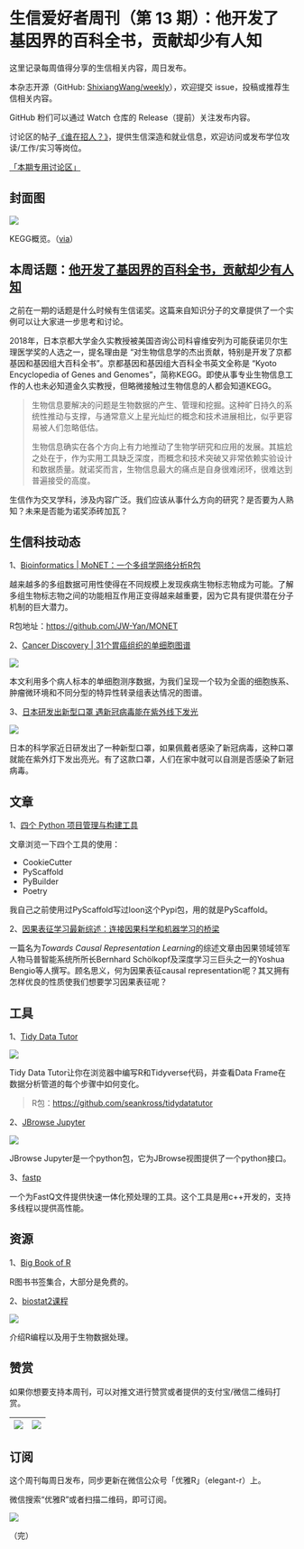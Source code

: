 # 生信爱好者周刊（第 13 期）：他开发了基因界的百科全书，贡献却少有人知

这里记录每周值得分享的生信相关内容，周日发布。

本杂志开源（GitHub: [ShixiangWang/weekly](https://github.com/ShixiangWang/weekly)），欢迎提交 issue，投稿或推荐生信相关内容。

GitHub 粉们可以通过 Watch 仓库的 Release（提前）关注发布内容。

讨论区的帖子[《谁在招人？》](https://github.com/ShixiangWang/weekly/issues/2)，提供生信深造和就业信息，欢迎访问或发布学位攻读/工作/实习等岗位。

[「本期专用讨论区」](https://github.com/ShixiangWang/weekly/issues/349)

## 封面图


![](https://gitee.com/ShixiangWang/ImageCollection/raw/master/2021-12-19/1639905029485-image.png)

KEGG概览。（[via](https://www.genome.jp/kegg/kegg1a.html)）

## 本周话题：[他开发了基因界的百科全书，贡献却少有人知](https://mp.weixin.qq.com/s/jQCKj7eVFUhCiSWahaLoLQ)

之前在一期的话题是什么时候有生信诺奖。这篇来自知识分子的文章提供了一个实例可以让大家进一步思考和讨论。

2018年，日本京都大学金久实教授被美国咨询公司科睿维安列为可能获诺贝尔生理医学奖的人选之一，提名理由是 “对生物信息学的杰出贡献，特别是开发了京都基因和基因组大百科全书”。京都基因和基因组大百科全书英文全称是 “Kyoto Encyclopedia of Genes and Genomes”，简称KEGG。即使从事专业生物信息工作的人也未必知道金久实教授，但略微接触过生物信息的人都会知道KEGG。

> 生物信息要解决的问题是生物数据的产生、管理和挖掘。这种旷日持久的系统性推动与支撑，与通常意义上星光灿烂的概念和技术进展相比，似乎更容易被人们忽略低估。
>
> 生物信息确实在各个方向上有力地推动了生物学研究和应用的发展。其尴尬之处在于，作为实用工具缺乏深度，而概念和技术突破又非常依赖实验设计和数据质量。就诺奖而言，生物信息最大的痛点是自身很难闭环，很难达到普遍接受的高度。

生信作为交叉学科，涉及内容广泛。我们应该从事什么方向的研究？是否要为人熟知？未来是否能为诺奖添砖加瓦？

## 生信科技动态

1、[Bioinformatics | MoNET：一个多组学网络分析R包](https://academic.oup.com/bioinformatics/advance-article-abstract/doi/10.1093/bioinformatics/btab722/6409845?redirectedFrom=fulltext)

越来越多的多组数据可用性使得在不同规模上发现疾病生物标志物成为可能。了解多组生物标志物之间的功能相互作用正变得越来越重要，因为它具有提供潜在分子机制的巨大潜力。

R包地址：<https://github.com/JW-Yan/MONET>

2、[Cancer Discovery | 31个胃癌组织的单细胞图谱](https://mp.weixin.qq.com/s/4mUsuTyIsyRZZTSK0zD9WQ)


![](https://gitee.com/ShixiangWang/ImageCollection/raw/master/2021-12-19/1639904925378-image.png)


本文利用多个病人标本的单细胞测序数据，为我们呈现一个较为全面的细胞族系、肿瘤微环境和不同分型的特异性转录组表达情况的图谱。

3、[日本研发出新型口罩 遇新冠病毒能在紫外线下发光](https://language.chinadaily.com.cn/a/202112/13/WS61b6ea6aa310cdd39bc7b020.html)


![](https://gitee.com/ShixiangWang/ImageCollection/raw/master/2021-12-19/1639904481665-image.png)

日本的科学家近日研发出了一种新型口罩，如果佩戴者感染了新冠病毒，这种口罩就能在紫外灯下发出亮光。有了这款口罩，人们在家中就可以自测是否感染了新冠病毒。

## 文章

1、[四个 Python 项目管理与构建工具](https://mp.weixin.qq.com/s/cZocjukUht2iHxLaIuuWgA)

文章浏览一下四个工具的使用：

- CookieCutter
- PyScaffold
- PyBuilder
- Poetry

我自己之前使用过PyScaffold写过loon这个Pypi包，用的就是PyScaffold。

2、[因果表征学习最新综述：连接因果科学和机器学习的桥梁](https://mp.weixin.qq.com/s/PUztcJA8zlTF5hWpJNdZTA)

一篇名为*Towards Causal Representation Learning*的综述文章由因果领域领军人物马普智能系统所所长Bernhard Schölkopf及深度学习三巨头之一的Yoshua Bengio等人撰写。顾名思义，何为因果表征causal representation呢？其又拥有怎样优良的性质使我们想要学习因果表征呢？

## 工具

1、[Tidy Data Tutor](https://tidydatatutor.com/)


![](https://gitee.com/ShixiangWang/ImageCollection/raw/master/2021-12-19/1639904012060-image.png)

Tidy Data Tutor让你在浏览器中编写R和Tidyverse代码，并查看Data Frame在数据分析管道的每个步骤中如何变化。

> R包：<https://github.com/seankross/tidydatatutor>

2、[JBrowse Jupyter](https://github.com/GMOD/jbrowse-jupyter)


![](https://gitee.com/ShixiangWang/ImageCollection/raw/master/2021-12-19/1639904136392-image.png)

JBrowse Jupyter是一个python包，它为JBrowse视图提供了一个python接口。


3、[fastp](https://github.com/OpenGene/fastp )

一个为FastQ文件提供快速一体化预处理的工具。这个工具是用c++开发的，支持多线程以提供高性能。

## 资源

1、[Big Book of R](https://www.bigbookofr.com/index.html)

R图书书签集合，大部分是免费的。

2、[biostat2课程](https://biostat2.uni.lu/lectures.html)


![](https://gitee.com/ShixiangWang/ImageCollection/raw/master/2021-12-19/1639904402702-image.png)

介绍R编程以及用于生物数据处理。

## 赞赏

如果你想要支持本周刊，可以对推文进行赞赏或者提供的支付宝/微信二维码打赏。

| ![](https://gitee.com/ShixiangWang/ImageCollection/raw/master/png/202109171440597.jpg) | ![](https://gitee.com/ShixiangWang/ImageCollection/raw/master/png/202109171440452.jpg) |
| ------------------------------------------------------------ | ------------------------------------------------------------ |

## 订阅

这个周刊每周日发布，同步更新在微信公众号「优雅R」（elegant-r）上。

微信搜索“优雅R”或者扫描二维码，即可订阅。

![](https://gitee.com/ShixiangWang/ImageCollection/raw/master/png/202109101438292.jpg)

（完）

